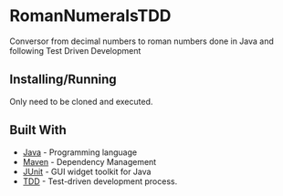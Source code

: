 # RomanNumeralsTDD

Conversor from decimal numbers to roman numbers done in Java and following Test Driven Development

## Installing/Running

Only need to be cloned and executed.

## Built With

* [Java](https://www.java.com/es/) - Programming language
* [Maven](https://maven.apache.org/) - Dependency Management
* [JUnit](https://junit.org/junit5/) - GUI widget toolkit for Java 
* [TDD](https://en.wikipedia.org/wiki/Test-driven_development) - Test-driven development process.
